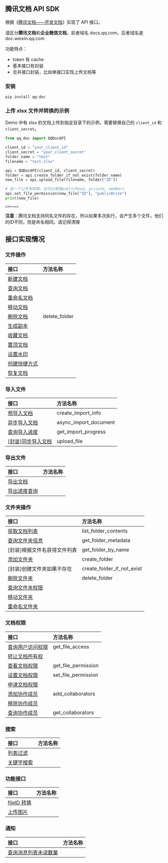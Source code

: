 ## 腾讯文档 API SDK

根据《[腾讯文档——开发文档](https://docs.qq.com/open/document/app/openapi/v2/)》实现了 API 接口。

请区分**腾讯文档**和**企业微信文档**，前者域名 docs.qq.com，后者域名是 doc.weixin.qq.com

功能特点：

- token 有 cache
- 基本接口有封装
- 合并接口封装，比如单接口实现上传文档等

### 安装

```bash
pip install qq-doc
```

### 上传 xlsx 文件并转换的示例

Demo 中有 xlsx 的文档上传到指定目录下的示例，需要替换自己的 `client_id` 和 `client_secret`。

```python
from qq_doc import QQDocAPI

client_id = "your_client_id"
client_secret = "your_client_secret"
folder_name = "test"
filename = "test.xlsx"

api = QQDocAPI(client_id, client_secret)
folder = api.create_folder_if_not_exist(folder_name)
new_file = api.upload_file(filename, folder["ID"])

# 加一个公开写权限，也可以使用publicRead, private, members
api.set_file_permission(new_file["ID"], "publicWrite")
print(new_file)
```

<img src="./images/demo.png" alt="demo.png" style="zoom:50%;" />

**注意**：腾讯文档支持同名文件的存在，所以如果多次执行，会产生多个文件，他们的ID不同，但是命名相同。请记得清理

## 接口实现情况

### 文件操作

| 接口                                                         | 方法名称      |
| :----------------------------------------------------------- | :------------ |
| [新建文档](https://docs.qq.com/open/document/app/openapi/v2/file/files/create.html) |               |
| [查询文档](https://docs.qq.com/open/document/app/openapi/v2/file/files/metadata.html) |               |
| [重命名文档](https://docs.qq.com/open/document/app/openapi/v2/file/files/update.html) |               |
| [移动文档](https://docs.qq.com/open/document/app/openapi/v2/file/files/move.html) |               |
| [删除文档](https://docs.qq.com/open/document/app/openapi/v2/file/files/delete.html) | delete_folder |
| [生成副本](https://docs.qq.com/open/document/app/openapi/v2/file/files/copy.html) |               |
| [收藏文档](https://docs.qq.com/open/document/app/openapi/v2/file/files/star.html) |               |
| [置顶文档](https://docs.qq.com/open/document/app/openapi/v2/file/files/pin.html) |               |
| [设置水印](https://docs.qq.com/open/document/app/openapi/v2/file/files/watermark/set.html) |               |
| [创建快捷方式](https://docs.qq.com/open/document/app/openapi/v2/file/files/shortcut.html) |               |
| [恢复文档](https://docs.qq.com/open/document/app/openapi/v2/file/files/recover.html) |               |

### 导入文件

| 接口                                                         | 方法名称              |
| :----------------------------------------------------------- | :-------------------- |
| [预导入文档](https://docs.qq.com/open/document/app/openapi/v2/file/import/pre_import.html) | create_import_info    |
| [异步导入文档](https://docs.qq.com/open/document/app/openapi/v2/file/import/async_import.html) | async_import_document |
| [查询导入进度](https://docs.qq.com/open/document/app/openapi/v2/file/import/import_progress.html) | get_import_progress   |
| [[封装]同步导入文档](https://docs.qq.com/open/document/app/openapi/v2/file/import/) | upload_file           |

### 导出文件

| 接口                                                         | 方法名称 |
| :----------------------------------------------------------- | :------- |
| [导出文档](https://docs.qq.com/open/document/app/openapi/v2/file/export/async_export.html) |          |
| [导出进度查询](https://docs.qq.com/open/document/app/openapi/v2/file/export/export_progress.html) |          |

### 文件夹操作

| 接口                                                         | 方法名称                   |
| :----------------------------------------------------------- | :------------------------- |
| [获取文档列表](https://docs.qq.com/open/document/app/openapi/v2/file/folders/list.html) | list_folder_contents       |
| [查询文件夹信息](https://docs.qq.com/open/document/app/openapi/v2/file/folders/metadata.html) | get_folder_metadata        |
| [封装]根据文件名获得文件列表                                 | get_folder_by_name         |
| [添加文件夹](https://docs.qq.com/open/document/app/openapi/v2/file/folders/add.html) | create_folder              |
| [封装]创建文件夹如果不存在                                   | create_folder_if_not_exist |
| [删除文件夹](https://docs.qq.com/open/document/app/openapi/v2/file/folders/delete.html) | delete_folder              |
| [查询文件夹权限](https://docs.qq.com/open/document/app/openapi/v2/file/folders/get_permission.html) |                            |
| [移动文件夹](https://docs.qq.com/open/document/app/openapi/v2/file/folders/move.html) |                            |
| [重命名文件夹](https://docs.qq.com/open/document/app/openapi/v2/file/folders/update.html) |                            |

### 文档权限

| 接口                                                         | 方法名称            |
| :----------------------------------------------------------- | :------------------ |
| [查询用户访问权限](https://docs.qq.com/open/document/app/openapi/v2/file/files/access.html) | get_file_access     |
| [转让文档所有权](https://docs.qq.com/open/document/app/openapi/v2/file/files/ownership.html) |                     |
| [查看文档权限](https://docs.qq.com/open/document/app/openapi/v2/file/files/permission/get.html) | get_file_permission |
| [设置文档权限](https://docs.qq.com/open/document/app/openapi/v2/file/files/permission/set.html) | set_file_permission |
| [申请文档权限](https://docs.qq.com/open/document/app/openapi/v2/file/files/permission/apply.html) |                     |
| [添加协作成员](https://docs.qq.com/open/document/app/openapi/v2/file/files/collaborators/add.html) | add_collaborators   |
| [移除协作成员](https://docs.qq.com/open/document/app/openapi/v2/file/files/collaborators/delete.html) |                     |
| [查询协作成员](https://docs.qq.com/open/document/app/openapi/v2/file/files/collaborators/get.html) | get_collaborators   |

### 搜索

| 接口                                                         | 方法名称 |
| :----------------------------------------------------------- | :------- |
| [列表过滤](https://docs.qq.com/open/document/app/openapi/v2/file/filter/filter.html) |          |
| [关键字搜索](https://docs.qq.com/open/document/app/openapi/v2/file/search/search.html) |          |

### 功能接口

| 接口                                                         | 方法名称 |
| :----------------------------------------------------------- | :------- |
| [fileID 转换](https://docs.qq.com/open/document/app/openapi/v2/file/util/converter.html) |          |
| [上传图片](https://docs.qq.com/open/document/app/openapi/v2/resourceapi/image/upload_image.html) |          |

### 通知

| 接口                                                         | 方法名称 |
| :----------------------------------------------------------- | :------- |
| [查询消息列表未读数量](https://docs.qq.com/open/document/app/openapi/v2/file/notification/unread_count.html) |          |